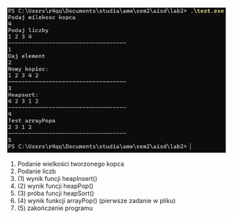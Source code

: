 ![alt text](https://github.com/r4qq/aisd-lab/blob/main/lab2/wyniki.png?raw=true)
1. Podanie wielkości tworzonego kopca
2. Podanie liczb
3. (1) wynik funcji heapInsert()
4. (2) wynik funcji heapPop()
5. (3) próba funcji heapSort()
6. (4) wynik funkcji arrayPop() (pierwsze zadanie w pliku)
7. (5) zakończenie programu